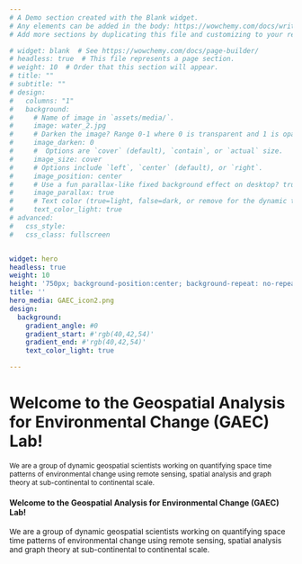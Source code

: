 ```yaml
---
# A Demo section created with the Blank widget.
# Any elements can be added in the body: https://wowchemy.com/docs/writing-markdown-latex/
# Add more sections by duplicating this file and customizing to your requirements.

# widget: blank  # See https://wowchemy.com/docs/page-builder/
# headless: true  # This file represents a page section.
# weight: 10  # Order that this section will appear.
# title: ""
# subtitle: ""
# design:
#   columns: "1"
#   background:
#     # Name of image in `assets/media/`.
#     image: water_2.jpg
#     # Darken the image? Range 0-1 where 0 is transparent and 1 is opaque.
#     image_darken: 0
#     #  Options are `cover` (default), `contain`, or `actual` size.
#     image_size: cover
#     # Options include `left`, `center` (default), or `right`.
#     image_position: center
#     # Use a fun parallax-like fixed background effect on desktop? true/false
#     image_parallax: true
#     # Text color (true=light, false=dark, or remove for the dynamic theme color).
#     text_color_light: true
# advanced:
#   css_style:
#   css_class: fullscreen


widget: hero
headless: true
weight: 10
height: '750px; background-position:center; background-repeat: no-repeat; background-size: cover'
title: ''
hero_media: GAEC_icon2.png
design:
  background:
    gradient_angle: #0
    gradient_start: #'rgb(40,42,54)'
    gradient_end: #'rgb(40,42,54)'
    text_color_light: true

---
```




<h2 align="center">  

<!-- We are dynamic <span style="color: rgb(231, 208, 139); font-size:1.1em"> geospatial scientists </span> quantifying space time patterns of <span style="color: rgb(231, 208, 139); font-size:1.1em"> environmental change </span> using <span style="color: rgb(231, 208, 139); font-size:1.1em"> remote sensing</span>, <span style="color: rgb(231, 208, 139); font-size:1.1em"> spatial analysis </span> and <span style="color: rgb(231, 208, 139); font-size:1.1em"> graph theory </span> at sub-continental to continental scale. -->

<body>
  <h1> Welcome to the Geospatial Analysis for Environmental Change (GAEC) Lab! </h1>
  <p> <span style= "font-size:0.85em"> We are a group of dynamic geospatial scientists working on quantifying space time patterns of environmental change using remote sensing, spatial analysis and graph theory at sub-continental to continental scale. </span> </p> 
 </body>
</p>

#### Welcome to the Geospatial Analysis for Environmental Change (GAEC) Lab!

<span style="font-size:0.95em;">We are a group of dynamic geospatial scientists working on quantifying space time patterns of environmental change using remote sensing, spatial analysis and graph theory at sub-continental to continental scale.</span> 